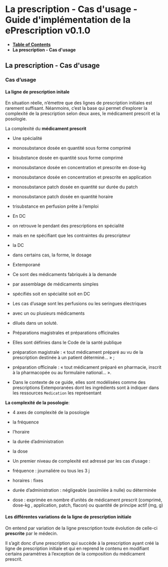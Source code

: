 # La prescription - Cas d'usage - Guide d'implémentation de la ePrescription v0.1.0

* [**Table of Contents**](toc.md)
* **La prescription - Cas d'usage**

## La prescription - Cas d'usage

### Cas d’usage

#### La ligne de prescription initale

En situation réelle, n’émettre que des lignes de prescription initiales est rarement suffisant. Néanmoins, c’est la base qui permet d’explorer la complexité de la prescription selon deux axes, le médicament prescrit et la posologie.

La complexité du **médicament prescrit**

* Une spécialité 
* monosubstance dosée en quantité sous forme comprimé
* bisubstance dosée en quantité sous forme comprimé
* monosubstance dosée en concentration et prescrite en dose-kg
* monosubstance dosée en concentration et prescrite en application
* monosubstance patch dosée en quantité sur durée du patch
* monosubstance patch dosée en quantité horaire
* trisubstance en perfusion prête à l’emploi
 
* En DC 
* on retrouve le pendant des prescriptions en spécialité
* mais en ne spécifiant que les contraintes du prescripteur 
* la DC
* dans certains cas, la forme, le dosage
 
 
* Extemporané 
* Ce sont des médicaments fabriqués à la demande 
* par assemblage de médicaments simples
* spécifiés soit en spécialité soit en DC
 
* Les cas d’usage sont les perfusions ou les seringues électriques 
* avec un ou plusieurs médicaments
* dilués dans un soluté.
 
 
* Préparations magistrales et préparations officinales 
* Elles sont définies dans le Code de la santé publique 
* préparation magistrale : « tout médicament préparé au vu de la prescription destinée à un patient déterminé… » ;
* préparation officinale : « tout médicament préparé en pharmacie, inscrit à la pharmacopée ou au formulaire national… ».
 
* Dans le contexte de ce guide, elles sont modélisées comme des prescriptions Extemporanées dont les ingrédients sont à indiquer dans les ressources `Medication` les représentant
 

**La complexité de la posologie**:

* 4 axes de complexité de la posologie 
* la fréquence
* l’horaire
* la durée d’administration
* la dose
 
* Un premier niveau de complexité est adressé par les cas d’usage : 
* fréquence : journaliére ou tous les 3 j
* horaires : fixes
* durée d’administration : négligeable (assimilée à nulle) ou déterminée
* dose : exprimée en nombre d’unités de médicament prescrit (comprimé, dose-kg , application, patch, flacon) ou quantité de principe actif (mg, g)
 

#### Les différentes variations de la ligne de prescription initiale

On entend par variation de la ligne prescription toute évolution de celle-ci **prescrite** par le médecin.

Il s’agit donc d’une prescription qui succède à la prescription ayant créé la ligne de prescription initiale et qui en reprend le contenu en modifiant certains paramètres à l’exception de la composition du médicament prescrit.

